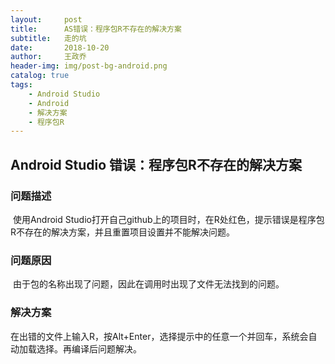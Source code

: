 ```yaml
---
layout:     post
title:      AS错误：程序包R不存在的解决方案
subtitle:   走的坑
date:       2018-10-20
author:     王政乔
header-img: img/post-bg-android.png
catalog: true
tags:
    - Android Studio
    - Android
    - 解决方案
    - 程序包R
---
```

## Android Studio 错误：程序包R不存在的解决方案

### 问题描述

​	使用Android Studio打开自己github上的项目时，在R处红色，提示错误是程序包R不存在的解决方案，并且重置项目设置并不能解决问题。

### 问题原因

​	由于包的名称出现了问题，因此在调用时出现了文件无法找到的问题。

### 解决方案

​	在出错的文件上输入R，按Alt+Enter，选择提示中的任意一个并回车，系统会自动加载选择。再编译后问题解决。
